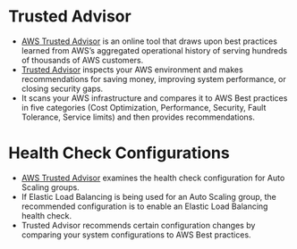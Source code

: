 # Trusted Advisor
- [AWS Trusted Advisor](https://aws.amazon.com/premiumsupport/technology/trusted-advisor/) is an online tool that draws upon best practices learned from AWS’s aggregated operational history of serving hundreds of thousands of AWS customers.
- [Trusted Advisor](https://aws.amazon.com/premiumsupport/technology/trusted-advisor/) inspects your AWS environment and makes recommendations for saving money, improving system performance, or closing security gaps. 
- It scans your AWS infrastructure and compares it to AWS Best practices in five categories (Cost Optimization, Performance, Security, Fault Tolerance, Service limits) and then provides recommendations.

# Health Check Configurations
- [AWS Trusted Advisor](https://aws.amazon.com/premiumsupport/technology/trusted-advisor/) examines the health check configuration for Auto Scaling groups. 
- If Elastic Load Balancing is being used for an Auto Scaling group, the recommended configuration is to enable an Elastic Load Balancing health check. 
- Trusted Advisor recommends certain configuration changes by comparing your system configurations to AWS Best practices.
